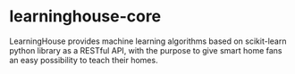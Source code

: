 # learninghouse-core
LearningHouse provides machine learning algorithms based on scikit-learn python library as a RESTful API, with the purpose to give smart home fans an easy possibility to teach their homes.
